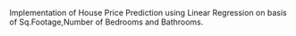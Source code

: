 Implementation of House Price Prediction using Linear Regression on basis of Sq.Footage,Number of Bedrooms and Bathrooms.
